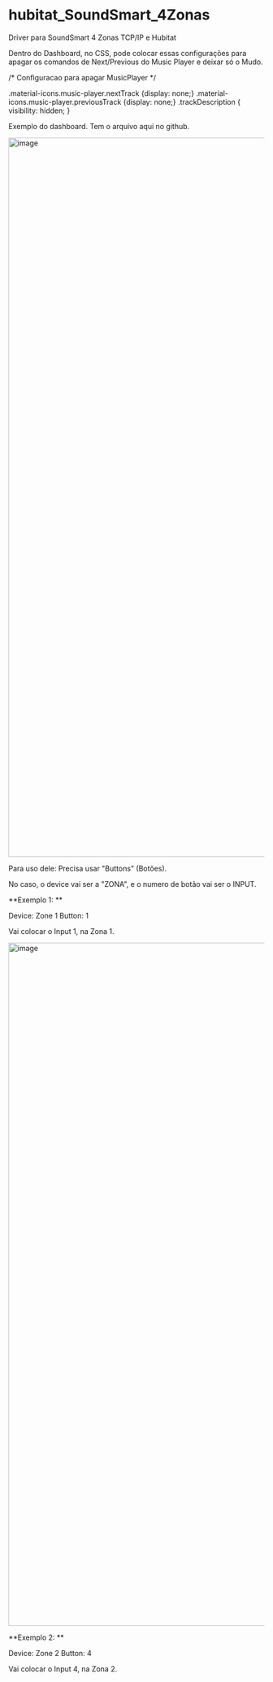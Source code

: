 # hubitat_SoundSmart_4Zonas
Driver para SoundSmart 4 Zonas TCP/IP e Hubitat




Dentro do Dashboard, no CSS, pode colocar essas configurações para apagar os comandos de Next/Previous do Music Player e deixar só o Mudo.

/* Configuracao para apagar MusicPlayer */ 

.material-icons.music-player.nextTrack 
{display: none;} 
.material-icons.music-player.previousTrack 
{display: none;} 
.trackDescription { visibility: hidden; } 


Exemplo do dashboard. Tem o arquivo aqui no github. 

<img width="1417" alt="image" src="https://github.com/user-attachments/assets/4f4c8efe-4744-4656-b205-b53baad0b421" />

Para uso dele: 
Precisa usar "Buttons" (Botões). 

No caso, o device vai ser a "ZONA", e o numero de botão vai ser o INPUT. 

**Exemplo 1:
**

Device: Zone 1
Button: 1 

Vai colocar o Input 1, na Zona 1. 


<img width="1346" alt="image" src="https://github.com/user-attachments/assets/9d5331a9-2013-4d18-bced-96a8590a6797" />


**Exemplo 2:
**

Device: Zone 2
Button: 4 

Vai colocar o Input 4, na Zona 2.



